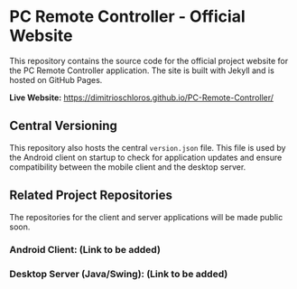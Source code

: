 # PC Remote Controller - Official Website
This repository contains the source code for the official project website for the PC Remote Controller application. The site is built with Jekyll and is hosted on GitHub Pages.

**Live Website:** https://dimitrioschloros.github.io/PC-Remote-Controller/

## Central Versioning

This repository also hosts the central `version.json` file. This file is used by the Android client on startup to check for application updates and ensure compatibility between the mobile client and the desktop server.

## Related Project Repositories

The repositories for the client and server applications will be made public soon.

### Android Client: (Link to be added)

### Desktop Server (Java/Swing): (Link to be added)
